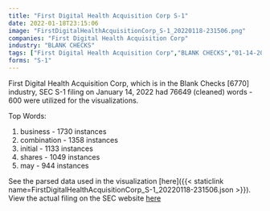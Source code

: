 ```yaml
---
title: "First Digital Health Acquisition Corp S-1"
date: 2022-01-18T23:15:06
image: "FirstDigitalHealthAcquisitionCorp_S-1_20220118-231506.png"
companies: "First Digital Health Acquisition Corp"
industry: "BLANK CHECKS"
tags: ["First Digital Health Acquisition Corp","BLANK CHECKS","01-14-2022","S-1"]
forms: "S-1"
---
```

First Digital Health Acquisition Corp, which is in the Blank Checks [6770] industry, SEC S-1 filing on January 14, 2022 had 76649 (cleaned) words - 600 were utilized for the visualizations.

Top Words:
1. business - 1730 instances
2. combination - 1358 instances
3. initial - 1133 instances
4. shares - 1049 instances
5. may - 944 instances


See the parsed data used in the visualization [here]({{< staticlink name=FirstDigitalHealthAcquisitionCorp_S-1_20220118-231506.json >}}).  
View the actual filing on the SEC website [here](https://www.sec.gov/Archives/edgar/data/1868951/0001829126-22-000973.txt)